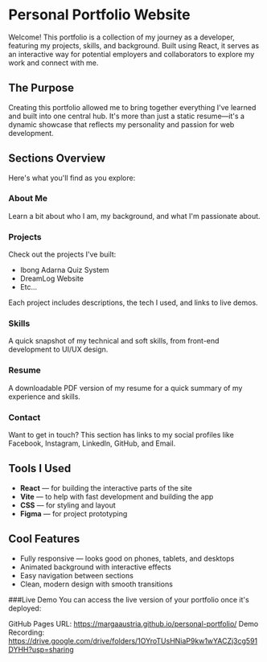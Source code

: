 # Personal Portfolio Website
Welcome! This portfolio is a collection of my journey as a developer, featuring my projects, skills, and background. Built using React, it serves as an interactive way for potential employers and collaborators to explore my work and connect with me.

## The Purpose
Creating this portfolio allowed me to bring together everything I've learned and built into one central hub. It's more than just a static resume—it's a dynamic showcase that reflects my personality and passion for web development.

## Sections Overview
Here's what you'll find as you explore:

### About Me
Learn a bit about who I am, my background, and what I'm passionate about.

### Projects
Check out the projects I've built:
- Ibong Adarna Quiz System
- DreamLog Website
- Etc...

Each project includes descriptions, the tech I used, and links to live demos.

### Skills
A quick snapshot of my technical and soft skills, from front-end development to UI/UX design.

### Resume
A downloadable PDF version of my resume for a quick summary of my experience and skills.

### Contact
Want to get in touch? This section has links to my social profiles like Facebook, Instagram, LinkedIn, GitHub, and Email.

## Tools I Used
* **React** — for building the interactive parts of the site
* **Vite** — to help with fast development and building the app
* **CSS** — for styling and layout
* **Figma** — for project prototyping

## Cool Features
* Fully responsive — looks good on phones, tablets, and desktops
* Animated background with interactive effects
* Easy navigation between sections
* Clean, modern design with smooth transitions

###Live Demo
You can access the live version of your portfolio once it's deployed:

GitHub Pages URL: https://margaaustria.github.io/personal-portfolio/
Demo Recording: https://drive.google.com/drive/folders/1OYroTUsHNiaP9kw1wYACZj3cg591DYHH?usp=sharing
